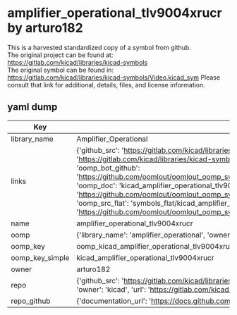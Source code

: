 # amplifier_operational_tlv9004xrucr by arturo182  
This is a harvested standardized copy of a symbol from github.  
The original project can be found at:  
https://gitlab.com/kicad/libraries/kicad-symbols  
The original symbol can be found in:
https://gitlab.com/kicad/libraries/kicad-symbols/Video.kicad_sym
Please consult that link for additional, details, files, and license information.  
## yaml dump  
| Key | Value |  
| --- | --- |  
| library_name | Amplifier_Operational |  
| links | {'github_src': 'https://gitlab.com/kicad/libraries/kicad-symbols/Video.kicad_sym', 'github_src_repo': 'https://gitlab.com/kicad/libraries/kicad-symbols', 'oomp_bot': 'kicad_amplifier_operational_tlv9004xrucr/working', 'oomp_bot_github': 'https://github.com/oomlout/oomlout_oomp_symbol_bot/tree/main/kicad_amplifier_operational_tlv9004xrucr/working', 'oomp_doc': 'kicad_amplifier_operational_tlv9004xrucr/working', 'oomp_doc_github': 'https://github.com/oomlout/oomlout_oomp_symbol_doc/tree/main/kicad_amplifier_operational_tlv9004xrucr/working', 'oomp_src_flat': 'symbols_flat/kicad_amplifier_operational_tlv9004xrucr/working', 'oomp_src_flat_github': 'https://github.com/oomlout/oomlout_oomp_symbol_src/tree/main/kicad_amplifier_operational_tlv9004xrucr/working'} |  
| name | amplifier_operational_tlv9004xrucr |  
| oomp | {'library_name': 'amplifier_operational', 'owner_name': 'kicad', 'symbol_name': 'amplifier_operational_tlv9004xrucr'} |  
| oomp_key | oomp_kicad_amplifier_operational_tlv9004xrucr |  
| oomp_key_simple | kicad_amplifier_operational_tlv9004xrucr |  
| owner | arturo182 |  
| repo | {'github_src': 'https://gitlab.com/kicad/libraries/kicad-symbols/Video.kicad_sym', 'name': 'libraries/kicad-symbols', 'owner': 'kicad', 'url': 'https://gitlab.com/kicad/libraries/kicad-symbols'} |  
| repo_github | {'documentation_url': 'https://docs.github.com/rest/repos/repos#get-a-repository', 'message': 'Not Found'} |  

